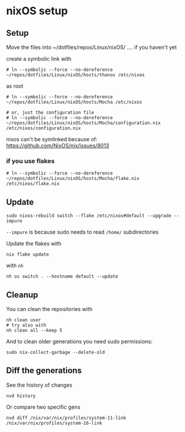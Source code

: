 # nixOS setup

## Setup

Move the files into ~/dotfiles/repos/Linux/nixOS/ .... if you haven't yet

create a symbolic link with


```
# ln --symbolic --force --no-dereference ~/repos/dotfiles/Linux/nixOS/hosts/thanos /etc/nixos
```
as root

```
# ln --symbolic --force --no-dereference ~/repos/dotfiles/Linux/nixOS/hosts/Mocha /etc/nixos

# or, just the configuration file
# ln --symbolic --force --no-dereference ~/repos/dotfiles/Linux/nixOS/hosts/Mocha/configuration.nix /etc/nixos/configuration.nix
```


nixos can't be symlinked because of:
https://github.com/NixOS/nix/issues/8013

### if you use flakes

```
# ln --symbolic --force --no-dereference ~/repos/dotfiles/Linux/nixOS/hosts/Mocha/flake.nix /etc/nixos/flake.nix
```

## Update

```
sudo nixos-rebuild switch --flake /etc/nixos#default --upgrade --impure
```

`--impure` is because sudo needs to read `/home/` subdirectories

Update the flakes with

```
nix flake update
```

with `nh`

```
nh os switch . --hostname default --update
```

## Cleanup

You can clean the repositories with

```
nh clean user
# try also with
nh clean all --keep 5
```

And to clean older generations you need sudo permissions:

```
sudo nix-collect-garbage --delete-old
```

## Diff the generations

See the history of changes

```
nvd history
```

Or compare two specific gens

```
nvd diff /nix/var/nix/profiles/system-11-link /nix/var/nix/profiles/system-16-link
```

